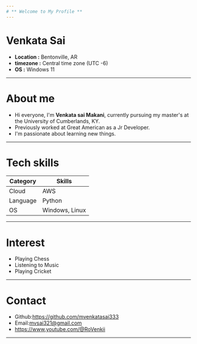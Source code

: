 ```yaml
---
# ** Welcome to My Profile **
---
```

# Venkata Sai 

 - **Location :** Bentonville, AR
 - **timezone :** Central time zone (UTC -6)
 - **OS :** Windows 11

 ---
# About me 
- Hi everyone, I'm **Venkata sai Makani**, currently pursuing my master's at the University of Cumberlands, KY.
- Previously worked at Great American as a Jr Developer.
- I'm passionate about learning new things.

---

# Tech skills

|Category |Skills        |
|---------|--------------|
|Cloud    |  AWS         |
|Language |Python        |
|OS       |Windows, Linux|


---

# Interest 
 - Playing Chess 
 - Listening to Music 
 - Playing Cricket 

 ---
 
# Contact 
- Github:https://github.com/mvenkatasai333
- Email:mvsai321@gmail.com
- https://www.youtube.com/@RoVenkii

---





